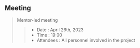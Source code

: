 ## Meeting

> Mentor-led meeting
>> - Date : April 26th, 2023
>> - Time : 19:00
>> - Attendees : All personnel involved in the project
